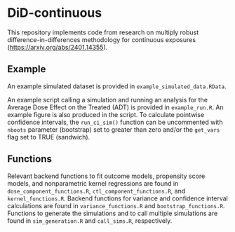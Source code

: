 # DiD-continuous
This repository implements code from research on multiply robust difference-in-differences methodology for continuous exposures (https://arxiv.org/abs/2401.14355).

## Example

An example simulated dataset is provided in `example_simulated_data.RData`. 

An example script calling a simulation and running an analysis for the Average Dose Effect on the Treated (ADT) is provided in `example_run.R`. An example figure is also produced in the script. To calculate pointwise confidence intervals, the `run_ci_sim()` function can be uncommented with `nboots` parameter (bootstrap) set to greater than zero and/or the `get_vars` flag set to TRUE (sandwich). 

## Functions

Relevant backend functions to fit outcome models, propensity score models, and nonparametric kernel regressions are found in `dose_component_functions.R`, `ctl_component_functions.R`, and `kernel_functions.R`. Backend functions for variance and confidence interval calculations are found in `variance_functions.R` and `bootstrap_functions.R`. Functions to generate the simulations and to call multiple simulations are found in `sim_generation.R` and `call_sims.R`, respectively.